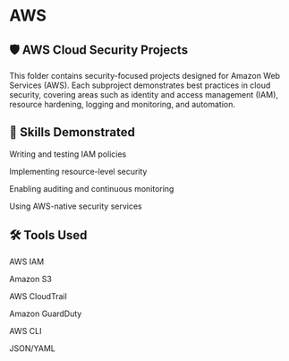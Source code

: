 # AWS

## 🛡️ AWS Cloud Security Projects

This folder contains security-focused projects designed for Amazon Web Services (AWS). Each subproject demonstrates best practices in cloud security, covering areas such as identity and access management (IAM), resource hardening, logging and monitoring, and automation.

## 🧠 Skills Demonstrated

Writing and testing IAM policies

Implementing resource-level security

Enabling auditing and continuous monitoring

Using AWS-native security services

## 🛠 Tools Used

AWS IAM

Amazon S3

AWS CloudTrail

Amazon GuardDuty

AWS CLI

JSON/YAML

